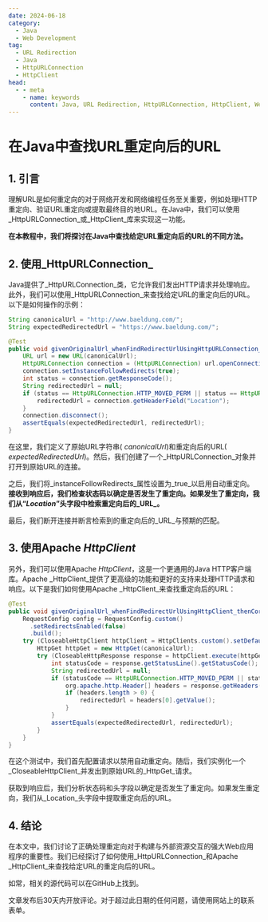 ```yaml
---
date: 2024-06-18
category:
  - Java
  - Web Development
tag:
  - URL Redirection
  - Java
  - HttpURLConnection
  - HttpClient
head:
  - - meta
    - name: keywords
      content: Java, URL Redirection, HttpURLConnection, HttpClient, Web Development
---
```

# 在Java中查找URL重定向后的URL

## 1. 引言

理解URL是如何重定向的对于网络开发和网络编程任务至关重要，例如处理HTTP重定向、验证URL重定向或提取最终目的地URL。在Java中，我们可以使用_HttpURLConnection_或_HttpClient_库来实现这一功能。

**在本教程中，我们将探讨在Java中查找给定URL重定向后的URL的不同方法。**

## 2. 使用_HttpURLConnection_

Java提供了_HttpURLConnection_类，它允许我们发出HTTP请求并处理响应。此外，我们可以使用_HttpURLConnection_来查找给定URL的重定向后的URL。以下是如何操作的示例：

```java
String canonicalUrl = "http://www.baeldung.com/";
String expectedRedirectedUrl = "https://www.baeldung.com/";

@Test
public void givenOriginalUrl_whenFindRedirectUrlUsingHttpURLConnection_thenCorrectRedirectedUrlReturned() throws IOException {
    URL url = new URL(canonicalUrl);
    HttpURLConnection connection = (HttpURLConnection) url.openConnection();
    connection.setInstanceFollowRedirects(true);
    int status = connection.getResponseCode();
    String redirectedUrl = null;
    if (status == HttpURLConnection.HTTP_MOVED_PERM || status == HttpURLConnection.HTTP_MOVED_TEMP) {
        redirectedUrl = connection.getHeaderField("Location");
    }
    connection.disconnect();
    assertEquals(expectedRedirectedUrl, redirectedUrl);
}
```

在这里，我们定义了原始URL字符串( _canonicalUrl_)和重定向后的URL( _expectedRedirectedUrl_)。然后，我们创建了一个_HttpURLConnection_对象并打开到原始URL的连接。

之后，我们将_instanceFollowRedirects_属性设置为_true_以启用自动重定向。**接收到响应后，我们检查状态码以确定是否发生了重定向。如果发生了重定向，我们从“_Location_”头字段中检索重定向后的_URL_。**

最后，我们断开连接并断言检索到的重定向后的_URL_与预期的匹配。

## 3. 使用Apache _HttpClient_

另外，我们可以使用Apache _HttpClient_，这是一个更通用的Java HTTP客户端库。Apache _HttpClient_提供了更高级的功能和更好的支持来处理HTTP请求和响应。以下是我们如何使用Apache _HttpClient_来查找重定向后的URL：

```java
@Test
public void givenOriginalUrl_whenFindRedirectUrlUsingHttpClient_thenCorrectRedirectedUrlReturned() throws IOException {
    RequestConfig config = RequestConfig.custom()
      .setRedirectsEnabled(false)
      .build();
    try (CloseableHttpClient httpClient = HttpClients.custom().setDefaultRequestConfig(config).build()) {
        HttpGet httpGet = new HttpGet(canonicalUrl);
        try (CloseableHttpResponse response = httpClient.execute(httpGet)) {
            int statusCode = response.getStatusLine().getStatusCode();
            String redirectedUrl = null;
            if (statusCode == HttpURLConnection.HTTP_MOVED_PERM || statusCode == HttpURLConnection.HTTP_MOVED_TEMP) {
                org.apache.http.Header[] headers = response.getHeaders("Location");
                if (headers.length > 0) {
                    redirectedUrl = headers[0].getValue();
                }
            }
            assertEquals(expectedRedirectedUrl, redirectedUrl);
        }
    }
}
```

在这个测试中，我们首先配置请求以禁用自动重定向。随后，我们实例化一个_CloseableHttpClient_并发出到原始URL的_HttpGet_请求。

获取到响应后，我们分析状态码和头字段以确定是否发生了重定向。如果发生重定向，我们从_Location_头字段中提取重定向后的URL。

## 4. 结论

在本文中，我们讨论了正确处理重定向对于构建与外部资源交互的强大Web应用程序的重要性。我们已经探讨了如何使用_HttpURLConnection_和Apache _HttpClient_来查找给定URL的重定向后的URL。

如常，相关的源代码可以在GitHub上找到。

文章发布后30天内开放评论。对于超过此日期的任何问题，请使用网站上的联系表单。